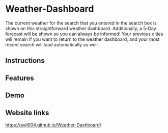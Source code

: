 # Weather-Dashboard

The current weather for the search that you entered in the search box is shown on this straightforward weather dashboard. Additionally, a 5-Day forecast will be shown so you can always be informed! Your previous cities will remain if you want to return to the weather dashboard, and your most recent search will load automatically as well.

## Instructions

## Features

## Demo 

## Website links
https://avii004.github.io/Weather-Dashboard/
